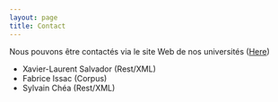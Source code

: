 ```yaml
---
layout: page
title: Contact
---
```


Nous pouvons être contactés via le site Web de nos universités (<a href="http://www.univ-paris13.fr">Here</a>)

- Xavier-Laurent Salvador (Rest/XML)
- Fabrice Issac (Corpus)
- Sylvain Chéa (Rest/XML)